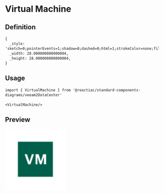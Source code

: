 # Virtual Machine

## Definition

```
{
  _style: 'sketch=0;pointerEvents=1;shadow=0;dashed=0;html=1;strokeColor=none;fillColor=#005F4B;labelPosition=center;verticalLabelPosition=bottom;verticalAlign=top;align=center;outlineConnect=0;shape=mxgraph.veeam2.virtual_machine;',
  _width: 28.000000000000004,
  _height: 28.000000000000004,
}
```

## Usage

```
import { VirtualMachine } from '@reactiac/standard-components-diagrams/veeam2DataCenter'

<VirtualMachine/>
```

## Preview

<img src="./virtual-machine.png" width="200"/>
